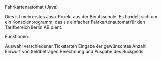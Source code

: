 Fahrkartenautomat (Java)

Dies ist mein erstes Java-Projekt aus der Berufsschule.
Es handelt sich um ein Konsolenprogramm, das als einfacher Fahrkartenautomat für den Tarifbereich Berlin AB dient.

Funktionen:

Auswahl verschiedener Ticketarten
Eingabe der gewünschten Anzahl
Einwurf von Geldbeträgen
Berechnung und Ausgabe des Rückgelds

